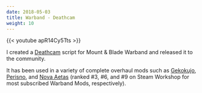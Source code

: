 ```yaml
---
date: 2018-05-03
title: Warband - Deathcam
weight: 10
---
```


{{< youtube apR14Cy5Tts >}}

<!--more-->

I created a [Deathcam](https://forums.taleworlds.com/index.php?topic=282550.0) script for Mount & Blade Warband and released it to the community.

It has been used in a variety of complete overhaul mods such as [Gekokujo](https://steamcommunity.com/sharedfiles/filedetails/?id=285786182), [Perisno](https://steamcommunity.com/sharedfiles/filedetails/?id=316610148), and [Nova Aetas](https://steamcommunity.com/sharedfiles/filedetails/?id=498482336) (ranked \#3, \#6, and \#9 on Steam Workshop for most subscribed Warband Mods, respectively).

